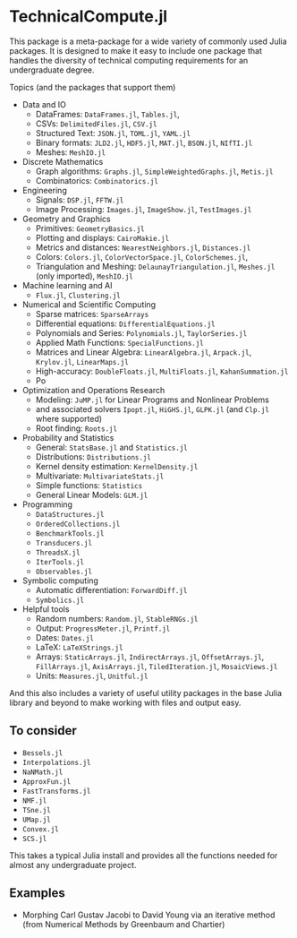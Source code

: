 TechnicalCompute.jl
===================

This package is a meta-package for a wide variety of commonly used Julia packages. It is
designed to make it easy to include one package that handles the diversity of technical
computing requirements for an undergraduate degree.

Topics (and the packages that support them)

* Data and IO
  * DataFrames: `DataFrames.jl`, `Tables.jl`,
  * CSVs: `DelimitedFiles.jl`, `CSV.jl`
  * Structured Text: `JSON.jl`, `TOML.jl`, `YAML.jl`
  * Binary formats: `JLD2.jl`, `HDF5.jl`, `MAT.jl`, `BSON.jl`, `NIfTI.jl` 
  * Meshes: `MeshIO.jl`
* Discrete Mathematics
  * Graph algorithms: `Graphs.jl`, `SimpleWeightedGraphs.jl`, `Metis.jl`
  * Combinatorics: `Combinatorics.jl`
* Engineering
  * Signals: `DSP.jl`, `FFTW.jl`
  * Image Processing: `Images.jl`, `ImageShow.jl`, `TestImages.jl` 
* Geometry and Graphics
  * Primitives: `GeometryBasics.jl`
  * Plotting and displays: `CairoMakie.jl`  
  * Metrics and distances: `NearestNeighbors.jl`, `Distances.jl` 
  * Colors: `Colors.jl`, `ColorVectorSpace.jl`, `ColorSchemes.jl`,
  * Triangulation and Meshing: `DelaunayTriangulation.jl`, `Meshes.jl` (only imported), `MeshIO.jl`
* Machine learning and AI
  * `Flux.jl`, `Clustering.jl` 
* Numerical and Scientific Computing
  * Sparse matrices: `SparseArrays`
  * Differential equations: `DifferentialEquations.jl`
  * Polynomials and Series: `Polynomials.jl`, `TaylorSeries.jl`
  * Applied Math Functions: `SpecialFunctions.jl`
  * Matrices and Linear Algebra: `LinearAlgebra.jl`, `Arpack.jl`, `Krylov.jl`, `LinearMaps.jl`
  * High-accuracy: `DoubleFloats.jl`, `MultiFloats.jl`, `KahanSummation.jl`
  * Po
* Optimization and Operations Research
  * Modeling: `JuMP.jl` for Linear Programs and Nonlinear Problems 
  * and associated solvers `Ipopt.jl`, `HiGHS.jl`, `GLPK.jl` (and `Clp.jl` where supported)
  * Root finding: `Roots.jl`
* Probability and Statistics
  * General: `StatsBase.jl` and `Statistics.jl` 
  * Distributions: `Distributions.jl`
  * Kernel density estimation: `KernelDensity.jl`
  * Multivariate: `MultivariateStats.jl`
  * Simple functions: `Statistics`
  * General Linear Models: `GLM.jl`
* Programming 
  * `DataStructures.jl`
  * `OrderedCollections.jl`
  * `BenchmarkTools.jl`
  * `Transducers.jl`
  * `ThreadsX.jl`
  * `IterTools.jl`  
  * `Observables.jl`
* Symbolic computing
  * Automatic differentiation: `ForwardDiff.jl`
  * `Symbolics.jl`
* Helpful tools
  * Random numbers: `Random.jl`, `StableRNGs.jl`
  * Output: `ProgressMeter.jl`, `Printf.jl`
  * Dates: `Dates.jl`
  * LaTeX: `LaTeXStrings.jl`
  * Arrays: `StaticArrays.jl`, `IndirectArrays.jl`, `OffsetArrays.jl`, `FillArrays.jl`, `AxisArrays.jl`, `TiledIteration.jl`, `MosaicViews.jl`
  * Units: `Measures.jl`, `Unitful.jl`

And this also includes a variety of useful utility packages in the base Julia library and beyond to make working with files and output easy. 


## To consider
- `Bessels.jl`
- `Interpolations.jl`
- `NaNMath.jl`
- `ApproxFun.jl`
- `FastTransforms.jl`
- `NMF.jl`
- `TSne.jl`
- `UMap.jl`
- `Convex.jl`
- `SCS.jl`


This takes a typical Julia install and provides all the functions needed for almost any undergraduate project. 

Examples
--------
* Morphing Carl Gustav Jacobi to David Young via an iterative method (from Numerical Methods by Greenbaum and Chartier)
